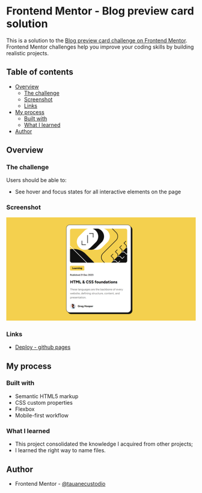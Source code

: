# Frontend Mentor - Blog preview card solution

This is a solution to the [Blog preview card challenge on Frontend Mentor](https://www.frontendmentor.io/challenges/blog-preview-card-ckPaj01IcS). Frontend Mentor challenges help you improve your coding skills by building realistic projects. 

## Table of contents

- [Overview](#overview)
  - [The challenge](#the-challenge)
  - [Screenshot](#screenshot)
  - [Links](#links)
- [My process](#my-process)
  - [Built with](#built-with)
  - [What I learned](#what-i-learned)
- [Author](#author)

## Overview

### The challenge

Users should be able to:

- See hover and focus states for all interactive elements on the page

### Screenshot

![screenshot](screenshot.png)

### Links

- [Deploy - github pages](https://tauanecustodio.github.io/frontend_mentor/blog_preview_card)

## My process

### Built with

- Semantic HTML5 markup
- CSS custom properties
- Flexbox
- Mobile-first workflow

### What I learned

- This project consolidated the knowledge I acquired from other projects;
- I learned the right way to name files.

## Author

- Frontend Mentor - [@tauanecustodio](https://www.frontendmentor.io/profile/TauaneCustodio)